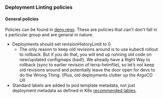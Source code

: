 ### Deployment Linting policies

#### General policies

Policies can be found in [deny.rego](https://github.com/DataBiosphere/github-actions/blob/master/actions/terra-k8s-linter/policy/deployments/deny.rego). These are policies that can't don't fall in s particular group and are general in nature.
* Deployments should set revisionHistoryLimit to 0
    * The only reason to keep old revisions around is to use kubectl rollout to rollback. But if you do that, you will end up running old code on new/updated configmaps (bad!). We already have a Right Way to rollback (sync to earlier revision of terra-helmfile), so let’s not keep old revisions around and potentially leave the door open for devs to do the Wrong Thing. (Plus, old deployments clutter up the ArgoCD UI)
* Standard labels are added to pod template metadata, not just deployment metadata as defined in K8s [recommended lables](https://kubernetes.io/docs/concepts/overview/working-with-objects/common-labels/).
